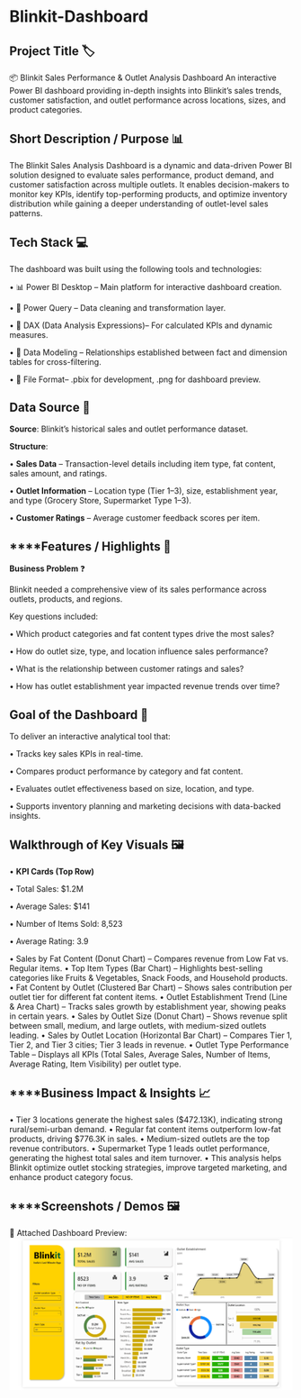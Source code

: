 # Blinkit-Dashboard

## **Project Title** 🏷️

📦 Blinkit Sales Performance & Outlet Analysis Dashboard
An interactive Power BI dashboard providing in-depth insights into Blinkit’s sales trends, customer satisfaction, and outlet performance across locations, sizes, and product categories.

## Short Description / Purpose 📊

The Blinkit Sales Analysis Dashboard is a dynamic and data-driven Power BI solution designed to evaluate sales performance, product demand, and customer satisfaction across multiple outlets.
It enables decision-makers to monitor key KPIs, identify top-performing products, and optimize inventory distribution while gaining a deeper understanding of outlet-level sales patterns.

## Tech Stack 💻

The dashboard was built using the following tools and technologies:

•	📊 Power BI Desktop – Main platform for interactive dashboard creation. 

•	📂 Power Query – Data cleaning and transformation layer.

•	🧠 DAX (Data Analysis Expressions)– For calculated KPIs and dynamic measures.

•	📝 Data Modeling – Relationships established between fact and dimension tables for cross-filtering.

•	📁 File Format– .pbix for development, .png for dashboard preview.

## **Data Source** 📑
**Source**: Blinkit’s historical sales and outlet performance dataset.

**Structure**:

•	**Sales Data** – Transaction-level details including item type, fat content, sales amount, and ratings.

•	**Outlet Information** – Location type (Tier 1–3), size, establishment year, and type (Grocery Store, Supermarket Type 1–3).

•	**Customer Ratings** – Average customer feedback scores per item.

## ****Features / Highlights 🚀
**Business Problem** ❓

Blinkit needed a comprehensive view of its sales performance across outlets, products, and regions.

Key questions included:

•	Which product categories and fat content types drive the most sales?

•	How do outlet size, type, and location influence sales performance?

•	What is the relationship between customer ratings and sales?

•	How has outlet establishment year impacted revenue trends over time?

## **Goal of the Dashboard** 🎯

To deliver an interactive analytical tool that:

•	Tracks key sales KPIs in real-time.

•	Compares product performance by category and fat content.

•	Evaluates outlet effectiveness based on size, location, and type.

•	Supports inventory planning and marketing decisions with data-backed insights.

## **Walkthrough of Key Visuals** 🖼️

•	**KPI Cards (Top Row)**

   •	Total Sales: $1.2M
   
   •	Average Sales: $141
   
   •	Number of Items Sold: 8,523
   
   •	Average Rating: 3.9
   
•	Sales by Fat Content (Donut Chart) – Compares revenue from Low Fat vs. Regular items.
•	Top Item Types (Bar Chart) – Highlights best-selling categories like Fruits & Vegetables, Snack Foods, and Household products.
•	Fat Content by Outlet (Clustered Bar Chart) – Shows sales contribution per outlet tier for different fat content items.
•	Outlet Establishment Trend (Line & Area Chart) – Tracks sales growth by establishment year, showing peaks in certain years.
•	Sales by Outlet Size (Donut Chart) – Shows revenue split between small, medium, and large outlets, with medium-sized outlets leading.
•	Sales by Outlet Location (Horizontal Bar Chart) – Compares Tier 1, Tier 2, and Tier 3 cities; Tier 3 leads in revenue.
•	Outlet Type Performance Table – Displays all KPIs (Total Sales, Average Sales, Number of Items, Average Rating, Item Visibility) per outlet type.

## ****Business Impact & Insights 📈

•	Tier 3 locations generate the highest sales ($472.13K), indicating strong rural/semi-urban demand.
•	Regular fat content items outperform low-fat products, driving $776.3K in sales.
•	Medium-sized outlets are the top revenue contributors.
•	Supermarket Type 1 leads outlet performance, generating the highest total sales and item turnover.
•	This analysis helps Blinkit optimize outlet stocking strategies, improve targeted marketing, and enhance product category focus.

## ****Screenshots / Demos 🖼️

📸 Attached Dashboard Preview:
![Dashboard Preview](https://github.com/chinmayshirsat/Blinkit-Dashboard/blob/main/Blinkit%20Dashboard.png)
